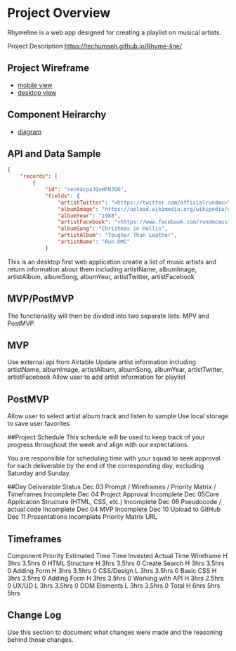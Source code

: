 # Project Overview

Rhymeline is a web app designed for creating a playlist on musical artists.

Project Description
https://techumseh.github.io/Rhyme-line/

## Project Wireframe

- [mobile view](https://drive.google.com/file/d/1oZFtAvncniCaddgeS1BZjI3dYxSockEe/view?usp=sharing)
- [desktop view](https://drive.google.com/file/d/1y98H70gBvN0nuFpbx2pPoR4zJbe399n6/view?usp=sharing)

## Component Heirarchy

- [diagram](https://drive.google.com/file/d/1uRUS1qe2G_96F0vOirGM4q3V956X_RV6/view?usp=sharing)

## API and Data Sample

```json
{
    "records": [
        {
            "id": "recK4cpaJQvHFNJQG",
            "fields": {
                "artistTwitter": "<https://twitter.com/officialrundmc>\n",
                "albumImage": "https://upload.wikimedia.org/wikipedia/en/thumb/3/33/Tougher_Than_Leather.jpg/220px-Tougher_Than_Leather.jpg",
                "albumYear": "1988",
                "artistFacebook": "<https://www.facebook.com/rundmcmusic/>\n",
                "albumSong": "Christmas in Hollis",
                "artistAlbum": "Tougher Than Leather",
                "artistName": "Run DMC"
            }
```

This is an desktop first web application creatle a list of music artists and return information about them including artistName, albumImage, artistAlbum, albumSong, albumYear, artistTwitter, artistFacebook

## MVP/PostMVP

The functionality will then be divided into two separate lists: MPV and PostMVP.

## MVP

Use external api from Airtable
Update artist information including artistName, albumImage, artistAlbum, albumSong, albumYear, artistTwitter, artistFacebook
Allow user to add artist information for playlist

## PostMVP

Allow user to select artist album track and listen to sample
Use local storage to save user favorites

##Project Schedule
This schedule will be used to keep track of your progress throughout the week and align with our expectations.

You are responsible for scheduling time with your squad to seek approval for each deliverable by the end of the corresponding day, excluding Saturday and Sunday.

##Day Deliverable Status
Dec 03 Prompt / Wireframes / Priority Matrix / Timeframes Incomplete
Dec 04 Project Approval Incomplete
Dec 05Core Application Structure (HTML, CSS, etc.) Incomplete
Dec 06 Pseudocode / actual code Incomplete
Dec 04 MVP Incomplete
Dec 10 Upload to GitHub
Dec 11 Presentations Incomplete
Priority Matrix
URL

## Timeframes

Component Priority Estimated Time Time Invested Actual Time
Wireframe H 3hrs 3.5hrs 0
HTML Structure H 3hrs 3.5hrs 0
Create Search H 3hrs 3.5hrs 0
Adding Form H 3hrs 3.5hrs 0
CSS/Design L 3hrs 3.5hrs 0
Basic CSS H 3hrs 3.5hrs 0
Adding Form H 3hrs 3.5hrs 0
Working with API H 3hrs 2.5hrs 0
UX/UD L 3hrs 3.5hrs 0
DOM Elements L 3hrs 3.5hrs 0
Total H 6hrs 5hrs 5hrs

## Change Log

Use this section to document what changes were made and the reasoning behind those changes.
